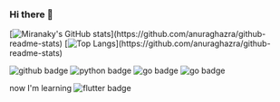 ### Hi there 👋

<!--
**miranaky/miranaky** is a ✨ _special_ ✨ repository because its `README.md` (this file) appears on your GitHub profile.

Here are some ideas to get you started:

- 🔭 I’m currently working on ...
- 🌱 I’m currently learning ...
- 👯 I’m looking to collaborate on ...
- 🤔 I’m looking for help with ...
- 💬 Ask me about ...
- 📫 How to reach me: ...
- 😄 Pronouns: ...
- ⚡ Fun fact: ...
-->

[![Miranaky's GitHub stats](https://github-readme-stats.vercel.app/api?username="miranaky")](https://github.com/anuraghazra/github-readme-stats)
[![Top Langs](https://github-readme-stats.vercel.app/api/top-langs/?username="miranaky")](https://github.com/anuraghazra/github-readme-stats)

![github badge](https://img.shields.io/badge/Github-181717?style=flat&logo=Github&logoColor=white)
![python badge](https://img.shields.io/badge/Python-3776AB?style=flat&logo=Github&logoColor=white)
![go badge](https://img.shields.io/badge/Go-00ADD8?style=flat&logo=Github&logoColor=white)
![go badge](https://img.shields.io/badge/Django-092E20?style=flat&logo=Github&logoColor=white)

now I'm learning ![flutter badge](https://img.shields.io/badge/Flutter-02569B?style=flat&logo=Github&logoColor=white)
